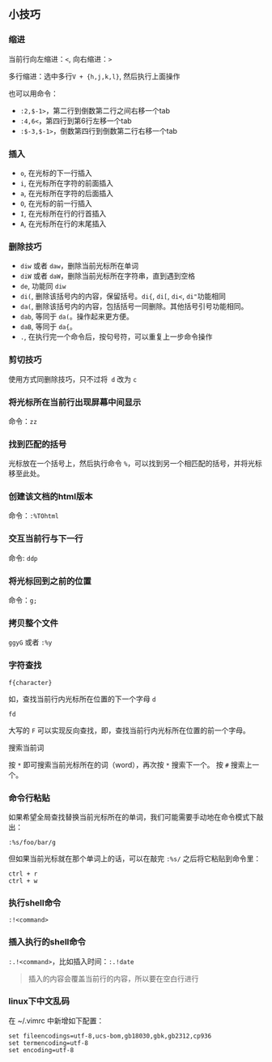 ## 小技巧

### 缩进

当前行向左缩进：`<`, 向右缩进：`>`

多行缩进：选中多行`V + {h,j,k,l}`, 然后执行上面操作

也可以用命令：

- `:2,$-1>`，第二行到倒数第二行之间右移一个tab
- `:4,6<`，第四行到第6行左移一个tab
- `:$-3,$-1>`，倒数第四行到倒数第二行右移一个tab

### 插入

- `o`, 在光标的下一行插入
- `i`, 在光标所在字符的前面插入
- `a`, 在光标所在字符的后面插入
- `O`, 在光标的前一行插入
- `I`, 在光标所在行的行首插入
- `A`, 在光标所在行的末尾插入

### 删除技巧

- `diw` 或者 `daw`，删除当前光标所在单词
- `diW` 或者 `daW`，删除当前光标所在字符串，直到遇到空格
- `de`, 功能同 `diw`
- `di(`, 删除该括号内的内容，保留括号。`di{`, `di[`, `di<`, `di"`功能相同
- `da(`, 删除该括号内的内容，包括括号一同删除。其他括号引号功能相同。
- `dab`, 等同于 `da(`。操作起来更方便。
- `daB`, 等同于 `da{`。
- `.`, 在执行完一个命令后，按句号符，可以重复上一步命令操作

### 剪切技巧

使用方式同删除技巧，只不过将` d` 改为 `c`

### 将光标所在当前行出现屏幕中间显示

命令：`zz`

### 找到匹配的括号

光标放在一个括号上，然后执行命令 `%`，可以找到另一个相匹配的括号，并将光标移至此处。

### 创建该文档的html版本

命令：`:%TOhtml`

### 交互当前行与下一行

命令: `ddp`

### 将光标回到之前的位置

命令：`g;`

### 拷贝整个文件

`ggyG` 或者 `:%y`

### 字符查找

```
f{character}
```

如，查找当前行内光标所在位置的下一个字母 `d`

```
fd
```

大写的 `F` 可以实现反向查找，即，查找当前行内光标所在位置的前一个字母。

搜索当前词

按 `*` 即可搜索当前光标所在的词（word），再次按 `*` 搜索下一个。 按 `#` 搜索上一个。

### 命令行粘贴

如果希望全局查找替换当前光标所在的单词，我们可能需要手动地在命令模式下敲出：

```
:%s/foo/bar/g
```

但如果当前光标就在那个单词上的话，可以在敲完 `:%s/` 之后将它粘贴到命令里：

```
ctrl + r
ctrl + w
```

### 执行shell命令

`:!<command>`

### 插入执行的shell命令

`:.!<command>`，比如插入时间：`:.!date`

>插入的内容会覆盖当前行的内容，所以要在空白行进行

### linux下中文乱码

在 ~/.vimrc 中新增如下配置：

```
set fileencodings=utf-8,ucs-bom,gb18030,gbk,gb2312,cp936
set termencoding=utf-8
set encoding=utf-8
```

